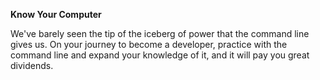 **Know Your Computer**



We've barely seen the tip of the iceberg of power that the command line gives
us. On your journey to become a developer, practice with the command
line and expand your knowledge of it, and it will pay you great dividends.
